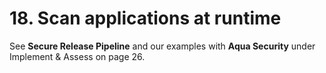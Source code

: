 # 18. Scan applications at runtime

See **Secure Release Pipeline** and our examples with **Aqua Security** under Implement & Assess on page 26.
